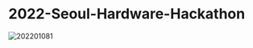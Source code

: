 # 2022-Seoul-Hardware-Hackathon
![202201081](https://user-images.githubusercontent.com/97210816/148621618-ecd5bf24-ca7f-4076-ad49-8937949e722f.jpg)
